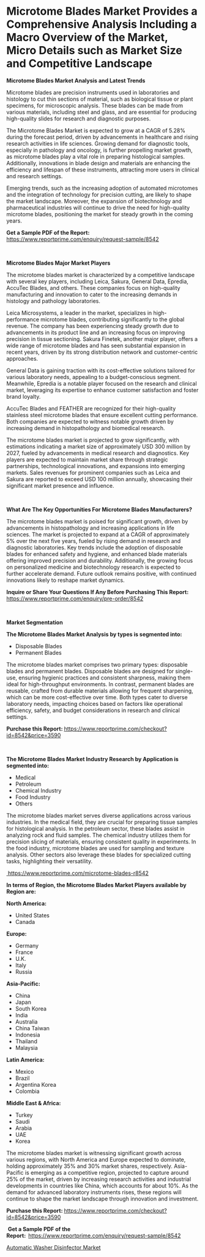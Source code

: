 <p><h1>Microtome Blades Market Provides a Comprehensive Analysis Including a Macro Overview of the Market, Micro Details such as Market Size and Competitive Landscape</h1></p><p><strong>Microtome Blades Market Analysis and Latest Trends</strong></p>
<p><p>Microtome blades are precision instruments used in laboratories and histology to cut thin sections of material, such as biological tissue or plant specimens, for microscopic analysis. These blades can be made from various materials, including steel and glass, and are essential for producing high-quality slides for research and diagnostic purposes.</p><p>The Microtome Blades Market is expected to grow at a CAGR of 5.28% during the forecast period, driven by advancements in healthcare and rising research activities in life sciences. Growing demand for diagnostic tools, especially in pathology and oncology, is further propelling market growth, as microtome blades play a vital role in preparing histological samples. Additionally, innovations in blade design and materials are enhancing the efficiency and lifespan of these instruments, attracting more users in clinical and research settings.</p><p>Emerging trends, such as the increasing adoption of automated microtomes and the integration of technology for precision cutting, are likely to shape the market landscape. Moreover, the expansion of biotechnology and pharmaceutical industries will continue to drive the need for high-quality microtome blades, positioning the market for steady growth in the coming years.</p></p>
<p><strong>Get a Sample PDF of the Report:&nbsp;</strong> <a href="https://www.reportprime.com/enquiry/request-sample/8542?utm_campaign=3358&utm_medium=2&utm_source=Github&utm_content=ia&utm_term=20032025&utm_id=microtome-blades">https://www.reportprime.com/enquiry/request-sample/8542</a></p>
<p>&nbsp;</p>
<p><strong>Microtome Blades Major Market Players</strong></p>
<p><p>The microtome blades market is characterized by a competitive landscape with several key players, including Leica, Sakura, General Data, Epredia, AccuTec Blades, and others. These companies focus on high-quality manufacturing and innovation to cater to the increasing demands in histology and pathology laboratories.</p><p>Leica Microsystems, a leader in the market, specializes in high-performance microtome blades, contributing significantly to the global revenue. The company has been experiencing steady growth due to advancements in its product line and an increasing focus on improving precision in tissue sectioning. Sakura Finetek, another major player, offers a wide range of microtome blades and has seen substantial expansion in recent years, driven by its strong distribution network and customer-centric approaches.</p><p>General Data is gaining traction with its cost-effective solutions tailored for various laboratory needs, appealing to a budget-conscious segment. Meanwhile, Epredia is a notable player focused on the research and clinical market, leveraging its expertise to enhance customer satisfaction and foster brand loyalty.</p><p>AccuTec Blades and FEATHER are recognized for their high-quality stainless steel microtome blades that ensure excellent cutting performance. Both companies are expected to witness notable growth driven by increasing demand in histopathology and biomedical research.</p><p>The microtome blades market is projected to grow significantly, with estimations indicating a market size of approximately USD 300 million by 2027, fueled by advancements in medical research and diagnostics. Key players are expected to maintain market share through strategic partnerships, technological innovations, and expansions into emerging markets. Sales revenues for prominent companies such as Leica and Sakura are reported to exceed USD 100 million annually, showcasing their significant market presence and influence.</p></p>
<p>&nbsp;</p>
<p><strong>What Are The Key Opportunities For Microtome Blades Manufacturers?</strong></p>
<p><p>The microtome blades market is poised for significant growth, driven by advancements in histopathology and increasing applications in life sciences. The market is projected to expand at a CAGR of approximately 5% over the next five years, fueled by rising demand in research and diagnostic laboratories. Key trends include the adoption of disposable blades for enhanced safety and hygiene, and enhanced blade materials offering improved precision and durability. Additionally, the growing focus on personalized medicine and biotechnology research is expected to further accelerate demand. Future outlook remains positive, with continued innovations likely to reshape market dynamics.</p></p>
<p><strong>Inquire or Share Your Questions If Any Before Purchasing This Report:</strong> <a href="https://www.reportprime.com/enquiry/pre-order/8542?utm_campaign=3358&utm_medium=2&utm_source=Github&utm_content=ia&utm_term=20032025&utm_id=microtome-blades">https://www.reportprime.com/enquiry/pre-order/8542</a></p>
<p>&nbsp;</p>
<p><strong>Market Segmentation</strong></p>
<p><strong>The Microtome Blades Market Analysis by types is segmented into:</strong></p>
<p><ul><li>Disposable Blades</li><li>Permanent Blades</li></ul></p>
<p><p>The microtome blades market comprises two primary types: disposable blades and permanent blades. Disposable blades are designed for single-use, ensuring hygienic practices and consistent sharpness, making them ideal for high-throughput environments. In contrast, permanent blades are reusable, crafted from durable materials allowing for frequent sharpening, which can be more cost-effective over time. Both types cater to diverse laboratory needs, impacting choices based on factors like operational efficiency, safety, and budget considerations in research and clinical settings.</p></p>
<p><strong>Purchase this Report:&nbsp;</strong><a href="https://www.reportprime.com/checkout?id=8542&price=3590&utm_campaign=3358&utm_medium=2&utm_source=Github&utm_content=ia&utm_term=20032025&utm_id=microtome-blades">https://www.reportprime.com/checkout?id=8542&price=3590</a></p>
<p>&nbsp;</p>
<p><strong>The Microtome Blades Market Industry Research by Application is segmented into:</strong></p>
<p><ul><li>Medical</li><li>Petroleum</li><li>Chemical Industry</li><li>Food Industry</li><li>Others</li></ul></p>
<p><p>The microtome blades market serves diverse applications across various industries. In the medical field, they are crucial for preparing tissue samples for histological analysis. In the petroleum sector, these blades assist in analyzing rock and fluid samples. The chemical industry utilizes them for precision slicing of materials, ensuring consistent quality in experiments. In the food industry, microtome blades are used for sampling and texture analysis. Other sectors also leverage these blades for specialized cutting tasks, highlighting their versatility.</p></p>
<p><a href="https://www.reportprime.com/microtome-blades-r8542?utm_campaign=3358&utm_medium=2&utm_source=Github&utm_content=ia&utm_term=20032025&utm_id=microtome-blades">&nbsp;https://www.reportprime.com/microtome-blades-r8542</a></p>
<p><strong>In terms of Region, the Microtome Blades Market Players available by Region are:</strong></p>
<p>
    <p> <strong> North America: </strong>
        <ul>
            <li>United States</li>
            <li>Canada</li>
        </ul>
        </p> 
    <p> <strong> Europe: </strong>
        <ul>
            <li>Germany</li>
            <li>France</li>
            <li>U.K.</li>
            <li>Italy</li>
            <li>Russia</li>
        </ul>
        </p> 
    <p> <strong> Asia-Pacific: </strong>
        <ul>
            <li>China</li>
            <li>Japan</li>
            <li>South Korea</li>
            <li>India</li>
            <li>Australia</li>
            <li>China Taiwan</li>
            <li>Indonesia</li>
            <li>Thailand</li>
            <li>Malaysia</li>
        </ul>
        </p> 
    <p> <strong> Latin America: </strong>
        <ul>
            <li>Mexico</li>
            <li>Brazil</li>
            <li>Argentina Korea</li>
            <li>Colombia</li>
        </ul>
        </p> 
    <p> <strong> Middle East & Africa: </strong>
        <ul>
            <li>Turkey</li>
            <li>Saudi</li>
            <li>Arabia</li>
            <li>UAE</li>
            <li>Korea</li>
        </ul>
    </p>
    </p>
<p><p>The microtome blades market is witnessing significant growth across various regions, with North America and Europe expected to dominate, holding approximately 35% and 30% market shares, respectively. Asia-Pacific is emerging as a competitive region, projected to capture around 25% of the market, driven by increasing research activities and industrial developments in countries like China, which accounts for about 10%. As the demand for advanced laboratory instruments rises, these regions will continue to shape the market landscape through innovation and investment.</p></p>
<p><strong>Purchase this Report: </strong><a href="https://www.reportprime.com/checkout?id=8542&price=3590&utm_campaign=3358&utm_medium=2&utm_source=Github&utm_content=ia&utm_term=20032025&utm_id=microtome-blades">https://www.reportprime.com/checkout?id=8542&price=3590</a></p>
<p>&nbsp;<strong>Get a Sample PDF of the Report:&nbsp;&nbsp;</strong><a href="https://www.reportprime.com/enquiry/request-sample/8542?utm_campaign=3358&utm_medium=2&utm_source=Github&utm_content=ia&utm_term=20032025&utm_id=microtome-blades">https://www.reportprime.com/enquiry/request-sample/8542</a></p>
<p><strong></strong></p>
<p><p><a href="https://github.com/molayrabeta/Market-Research-Report-List-1/blob/main/automatic-washer-disinfector-market.md?utm_campaign=3358&utm_medium=2&utm_source=Github&utm_content=ia&utm_term=20032025&utm_id=microtome-blades">Automatic Washer Disinfector Market</a></p></p>